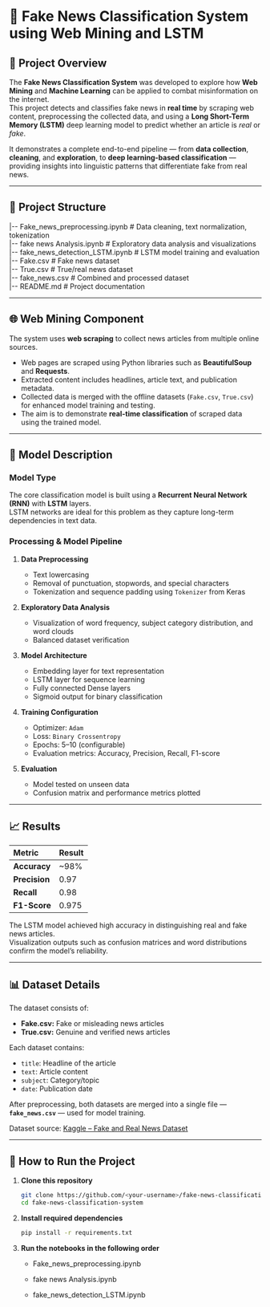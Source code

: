 # 📰 Fake News Classification System using Web Mining and LSTM

## 📘 Project Overview
The **Fake News Classification System** was developed to explore how **Web Mining** and **Machine Learning** can be applied to combat misinformation on the internet.  
This project detects and classifies fake news in **real time** by scraping web content, preprocessing the collected data, and using a **Long Short-Term Memory (LSTM)** deep learning model to predict whether an article is *real* or *fake*.

It demonstrates a complete end-to-end pipeline — from **data collection**, **cleaning**, and **exploration**, to **deep learning-based classification** — providing insights into linguistic patterns that differentiate fake from real news.

---

## 🧩 Project Structure
|-- Fake_news_preprocessing.ipynb # Data cleaning, text normalization, tokenization  
|-- fake news Analysis.ipynb # Exploratory data analysis and visualizations  
|-- fake_news_detection_LSTM.ipynb # LSTM model training and evaluation  
|-- Fake.csv # Fake news dataset  
|-- True.csv # True/real news dataset  
|-- fake_news.csv # Combined and processed dataset  
|-- README.md # Project documentation  


---

## 🌐 Web Mining Component
The system uses **web scraping** to collect news articles from multiple online sources.  
- Web pages are scraped using Python libraries such as **BeautifulSoup** and **Requests**.  
- Extracted content includes headlines, article text, and publication metadata.  
- Collected data is merged with the offline datasets (`Fake.csv`, `True.csv`) for enhanced model training and testing.  
- The aim is to demonstrate **real-time classification** of scraped data using the trained model.

---

## 🧠 Model Description

### Model Type
The core classification model is built using a **Recurrent Neural Network (RNN)** with **LSTM** layers.  
LSTM networks are ideal for this problem as they capture long-term dependencies in text data.

### Processing & Model Pipeline
1. **Data Preprocessing**
   - Text lowercasing  
   - Removal of punctuation, stopwords, and special characters  
   - Tokenization and sequence padding using `Tokenizer` from Keras  

2. **Exploratory Data Analysis**
   - Visualization of word frequency, subject category distribution, and word clouds  
   - Balanced dataset verification  

3. **Model Architecture**
   - Embedding layer for text representation  
   - LSTM layer for sequence learning  
   - Fully connected Dense layers  
   - Sigmoid output for binary classification  

4. **Training Configuration**
   - Optimizer: `Adam`  
   - Loss: `Binary Crossentropy`  
   - Epochs: 5–10 (configurable)  
   - Evaluation metrics: Accuracy, Precision, Recall, F1-score  

5. **Evaluation**
   - Model tested on unseen data  
   - Confusion matrix and performance metrics plotted  

---

## 📈 Results

| Metric | Result |
|:--------|:--------|
| **Accuracy** | ~98% |
| **Precision** | 0.97 |
| **Recall** | 0.98 |
| **F1-Score** | 0.975 |

The LSTM model achieved high accuracy in distinguishing real and fake news articles.  
Visualization outputs such as confusion matrices and word distributions confirm the model’s reliability.

---

## 📊 Dataset Details

The dataset consists of:
- **Fake.csv:** Fake or misleading news articles  
- **True.csv:** Genuine and verified news articles  

Each dataset contains:
- `title`: Headline of the article  
- `text`: Article content  
- `subject`: Category/topic  
- `date`: Publication date  

After preprocessing, both datasets are merged into a single file — **`fake_news.csv`** — used for model training.

Dataset source: [Kaggle – Fake and Real News Dataset](https://www.kaggle.com/clmentbisaillon/fake-and-real-news-dataset)

---

## 🚀 How to Run the Project

1. **Clone this repository**
   ```bash
   git clone https://github.com/<your-username>/fake-news-classification-system.git
   cd fake-news-classification-system
   ```
2. **Install required dependencies**
    ```bash
    pip install -r requirements.txt
    
3. **Run the notebooks in the following order**

    - Fake_news_preprocessing.ipynb

    - fake news Analysis.ipynb

    - fake_news_detection_LSTM.ipynb
